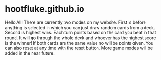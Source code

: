 # hootfluke.github.io
Hello All!
There are currently two modes on my website.
First is before anything is selected in which you can just draw random cards from a deck.
Second is highest wins. 
Each turn points based on the card you beat in that round.
It will go through the whole deck and whoever has the highest score is the winner!
If both cards are the same value no will be points given.
You can also reset at any time with the reset button.
More game modes will be added in the near future.
